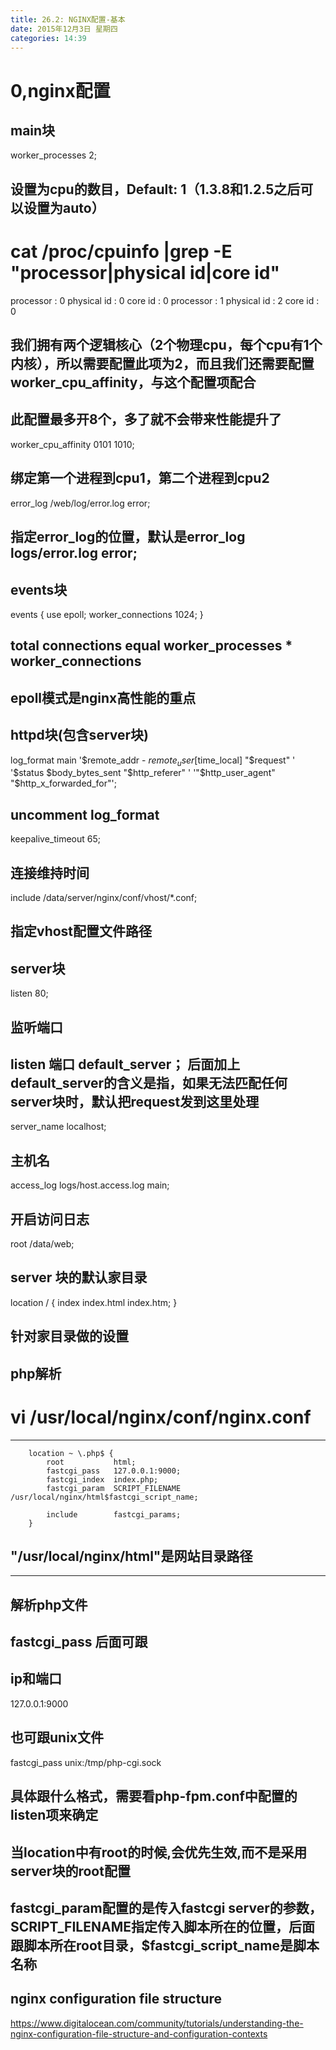 ```yaml
---
title: 26.2: NGINX配置-基本
date: 2015年12月3日 星期四
categories: 14:39
---
```

 
0,nginx配置
==================================
## main块
worker_processes  2;
## 设置为cpu的数目，Default: 1（1.3.8和1.2.5之后可以设置为auto）
# cat /proc/cpuinfo |grep -E "processor|physical id|core id"
processor       : 0
physical id     : 0
core id         : 0
processor       : 1
physical id     : 2
core id         : 0
## 我们拥有两个逻辑核心（2个物理cpu，每个cpu有1个内核），所以需要配置此项为2，而且我们还需要配置worker_cpu_affinity，与这个配置项配合
## 此配置最多开8个，多了就不会带来性能提升了
 
worker_cpu_affinity 0101 1010;
## 绑定第一个进程到cpu1，第二个进程到cpu2
 
error_log  /web/log/error.log error;
## 指定error_log的位置，默认是error_log logs/error.log error; 
## events块
events {
    use epoll;
    worker_connections  1024;
}
## total connections equal worker_processes * worker_connections
## epoll模式是nginx高性能的重点 
## httpd块(包含server块)
log_format  main  '$remote_addr - $remote_user [$time_local] "$request" '
                   '$status $body_bytes_sent "$http_referer" '
                   '"$http_user_agent" "$http_x_forwarded_for"';
 
## uncomment log_format
 
keepalive_timeout  65;
## 连接维持时间
 
include /data/server/nginx/conf/vhost/*.conf;
## 指定vhost配置文件路径 
## server块
listen       80;
## 监听端口
## listen 端口 default_server； 后面加上default_server的含义是指，如果无法匹配任何server块时，默认把request发到这里处理
 
server_name  localhost;
## 主机名
 
access_log  logs/host.access.log  main;
## 开启访问日志
 
root           /data/web;
## server 块的默认家目录
 
location / {
            index  index.html index.htm;
        }
## 针对家目录做的设置
  
## php解析
# vi /usr/local/nginx/conf/nginx.conf
*******************************************
        location ~ \.php$ {
            root           html;
            fastcgi_pass   127.0.0.1:9000;
            fastcgi_index  index.php; 
            fastcgi_param  SCRIPT_FILENAME  /usr/local/nginx/html$fastcgi_script_name;
                          
            include        fastcgi_params;
        }
## "/usr/local/nginx/html"是网站目录路径
*******************************************
## 解析php文件
## fastcgi_pass 后面可跟
## ip和端口
127.0.0.1:9000
## 也可跟unix文件
fastcgi_pass unix:/tmp/php-cgi.sock
## 具体跟什么格式，需要看php-fpm.conf中配置的listen项来确定
## 当location中有root的时候,会优先生效,而不是采用server块的root配置
## fastcgi_param配置的是传入fastcgi server的参数，SCRIPT_FILENAME指定传入脚本所在的位置，后面跟脚本所在root目录，$fastcgi_script_name是脚本名称 
## nginx configuration file structure
https://www.digitalocean.com/community/tutorials/understanding-the-nginx-configuration-file-structure-and-configuration-contexts
 
